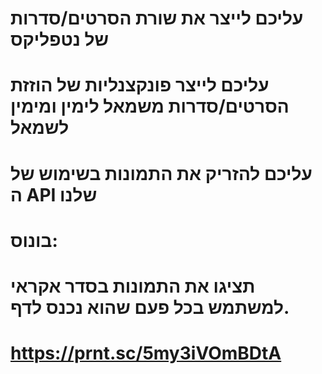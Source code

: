 # עליכם לייצר את שורת הסרטים/סדרות של נטפליקס
# עליכם לייצר פונקצנליות של הוזזת הסרטים/סדרות משמאל לימין ומימין לשמאל
# עליכם להזריק את התמונות בשימוש של ה API שלנו
# בונוס:
# תציגו את התמונות בסדר אקראי למשתמש בכל פעם שהוא נכנס לדף. 

# https://prnt.sc/5my3iVOmBDtA